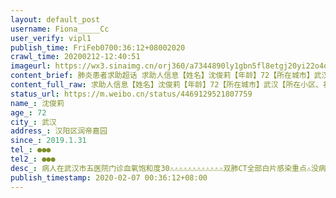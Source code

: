 ```yaml
---
layout: default_post
username: Fiona_____Cc
user_verify: vipl1
publish_time: FriFeb0700:36:12+08002020
crawl_time: 20200212-12:40:51
imageurl: https://wx3.sinaimg.cn/orj360/a7344890ly1gbn5fl8etgj20yi22o4qp.jpg
content_brief: 肺炎患者求助超话 求助人信息【姓名】沈俊莉【年龄】72【所在城市】武汉【所在小区、社区】汉阳区润帝嘉园【患病时间】2019.1.31【联系方式】●●●【其他紧急联系人】●●●【病情描述】 病人在武汉市五医院门诊血氧饱和度30⚠️⚠️⚠️⚠️⚠️⚠️⚠️⚠️⚠️⚠️⚠️⚠ ...全文
content_full_raw: 求助人信息【姓名】沈俊莉【年龄】72【所在城市】武汉【所在小区、社区】汉阳区润帝嘉园【患病时间】2019.1.31【联系方式】●●●【其他紧急联系人】●●●【病情描述】病人在武汉市五医院门诊血氧饱和度30⚠️⚠️⚠️⚠️⚠️⚠️⚠️⚠️⚠️⚠️⚠️⚠️双肺CT全部白片感染重点⚠️：没病床、没病床、没病床已CT确诊求救命🆘……
status_url: https://m.weibo.cn/status/4469129521807759
name_: 沈俊莉
age_: 72
city_: 武汉
address_: 汉阳区润帝嘉园
since_: 2019.1.31
tel_: ●●●
tel2_: ●●●
desc_: 病人在武汉市五医院门诊血氧饱和度30⚠️⚠️⚠️⚠️⚠️⚠️⚠️⚠️⚠️⚠️⚠️⚠️双肺CT全部白片感染重点⚠️没病床、没病床、没病床已CT确诊求救命🆘……
publish_timestamp: 2020-02-07 00:36:12+08:00
---
```

